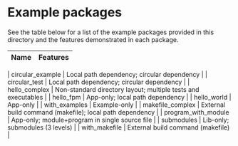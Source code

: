 # Example packages

See the table below for a list of the example packages provided in this directory and
the features demonstrated in each package.


| Name                | Features                                                      |
|---------------------|---------------------------------------------------------------|

| circular_example    | Local path dependency; circular dependency                    |
| circular_test       | Local path dependency; circular dependency                    |
| hello_complex       | Non-standard directory layout; multiple tests and executables |
| hello_fpm           | App-only; local path dependency                               |
| hello_world         | App-only                                                      |
| with_examples       | Example-only                                                  |
| makefile_complex    | External build command (makefile); local path dependency      |
| program_with_module | App-only; module+program in single source file                |
| submodules          | Lib-only; submodules (3 levels)                               |
| with_makefile       | External build command (makefile)                             |
